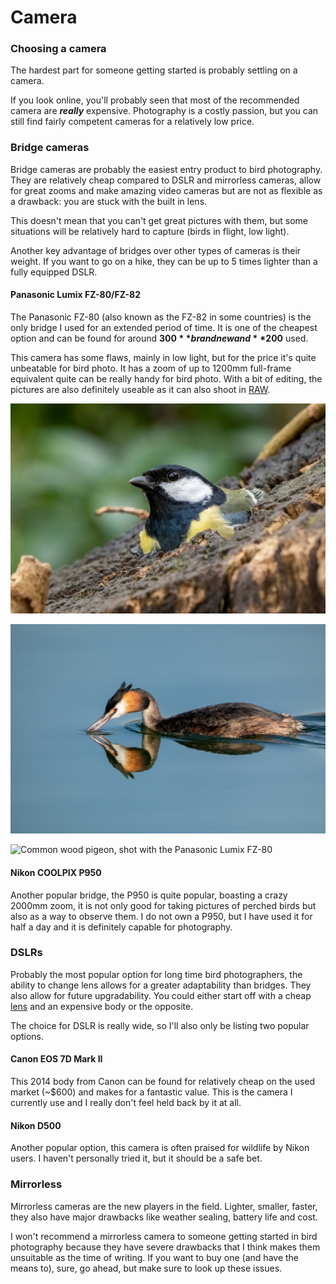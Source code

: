 # Camera

### Choosing a camera

The hardest part for someone getting started is probably settling on a camera.

If you look online, you'll probably seen that most of the recommended camera are _**really**_ expensive. Photography is a costly passion, but you can still find fairly competent cameras for a relatively low price.

### Bridge cameras

Bridge cameras are probably the easiest entry product to bird photography. They are relatively cheap compared to DSLR and mirrorless cameras, allow for great zooms and make amazing video cameras but are not as flexible as a drawback: you are stuck with the built in lens. 

This doesn't mean that you can't get great pictures with them, but some situations will be relatively hard to capture \(birds in flight, low light\).

Another key advantage of bridges over other types of cameras is their weight. If you want to go on a hike, they can be up to 5 times lighter than a fully equipped DSLR.

#### Panasonic Lumix FZ-80/FZ-82

The Panasonic FZ-80 \(also known as the FZ-82 in some countries\) is the only bridge I used for an extended period of time. It is one of the cheapest option and can be found for around **$300** brand new and **$200** used. 

This camera has some flaws, mainly in low light, but for the price it's quite unbeatable for bird photo. It has a zoom of up to 1200mm full-frame equivalent quite can be really handy for bird photo. With a bit of editing, the pictures are also definitely useable as it can also shoot in [RAW](../camera-settings/image-format.md).

![Great tit, shot with the Panasonic Lumix FZ-80 ](../.gitbook/assets/p1070303.jpg)

![Great crested grebe, shot with the Panasonic Lumix FZ-80](../.gitbook/assets/p1070950.jpg)

![Common wood pigeon, shot with the Panasonic Lumix FZ-80](../.gitbook/assets/p1090140.jpg)

#### Nikon COOLPIX P950

Another popular bridge, the P950 is quite popular, boasting a crazy 2000mm zoom, it is not only good for taking pictures of perched birds but also as a way to observe them. I do not own a P950, but I have used it for half a day and it is definitely capable for photography.

### DSLRs

Probably the most popular option for long time bird photographers, the ability to change lens allows for a greater adaptability than bridges. They also allow for future upgradability. You could either start off with a cheap [lens](lens.md) and an expensive body or the opposite. 

The choice for DSLR is really wide, so I'll also only be listing two popular options.

#### Canon EOS 7D Mark II

This 2014 body from Canon can be found for relatively cheap on the used market \(~$600\) and makes for a fantastic value. This is the camera I currently use and I really don't feel held back by it at all.

#### Nikon D500

Another popular option, this camera is often praised for wildlife by Nikon users. I haven't personally tried it, but it should be a safe bet.

### Mirrorless

Mirrorless cameras are the new players in the field. Lighter, smaller, faster, they also have major drawbacks like weather sealing, battery life and cost. 

I won't recommend a mirrorless camera to someone getting started in bird photography because they have severe drawbacks that I think makes them unsuitable as the time of writing. If you want to buy one \(and have the means to\), sure, go ahead, but make sure to look up these issues.

